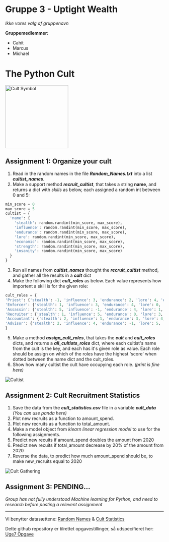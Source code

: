 # Gruppe 3 - Uptight Wealth
*Ikke vores valg af gruppenavn*

**Gruppemedlemmer:**
- Cahit
- Marcus
- Michael

# The Python Cult

<img src="https://images-wixmp-ed30a86b8c4ca887773594c2.wixmp.com/f/bb485920-261e-46b9-896a-cb18fda5d929/dbvl0da-050b7754-242a-4a9f-adff-e4a4c8652fcd.png?token=eyJ0eXAiOiJKV1QiLCJhbGciOiJIUzI1NiJ9.eyJzdWIiOiJ1cm46YXBwOiIsImlzcyI6InVybjphcHA6Iiwib2JqIjpbW3sicGF0aCI6IlwvZlwvYmI0ODU5MjAtMjYxZS00NmI5LTg5NmEtY2IxOGZkYTVkOTI5XC9kYnZsMGRhLTA1MGI3NzU0LTI0MmEtNGE5Zi1hZGZmLWU0YTRjODY1MmZjZC5wbmcifV1dLCJhdWQiOlsidXJuOnNlcnZpY2U6ZmlsZS5kb3dubG9hZCJdfQ.39OiImVLazb8JFOfhDJWFl2529SJ7obSvPHoSpKNka4" alt="Cult Symbol" width="200">

## Assignment 1: Organize your cult

1. Read in the random names in the file ***Random_Names.txt*** into a list ***cultist_names***.
2. Make a support method ***recruit_cultist***, that takes a string **name**, and returns a dict with *skills* as below, each assigned a random int between 0 and 5:
```python
min_score = 0
max_score = 5
cultist = {
  'name': {
    'stealth': random.randint(min_score, max_score), 
    'influence': random.randint(min_score, max_score), 
    'endurance': random.randint(min_score, max_score), 
    'lore': random.randint(min_score, max_score), 
    'economic': random.randint(min_score, max_score), 
    'strength': random.randint(min_score, max_score), 
    'insanity': random.randint(min_score, max_score)
  }
}
```
3. Run all names from ***cultist_names*** thought the ***recruit_cultist*** method, and gather all the results in a ***cult*** dict
4. Make the following dict ***cult_roles*** as below. Each value represents how importent a skill is for the given role:
```python
cult_roles = {
'Priest': {'stealth': -1, 'influence': 3, 'endurance': 2, 'lore': 4, 'economic': 1, 'strength': 0, 'insanity': 5},
'Enforcer': {'stealth': 1, 'influence': 3, 'endurance': 4, 'lore': 0, 'economic': -1, 'strength': 5, 'insanity': 2},
'Assassin': {'stealth': 5, 'influence': -1, 'endurance': 4, 'lore': 1, 'economic': 0, 'strength': 2, 'insanity': 3},
'Recruiter': {'stealth': 1, 'influence': 5, 'endurance': 0, 'lore': 3, 'economic': 2, 'strength': -1, 'insanity': 4},
'Accountant': {'stealth': 2, 'influence': 1, 'endurance': 3, 'lore': 4, 'economic': 5, 'strength': 0, 'insanity': -1},
'Advisor': {'stealth': 2, 'influence': 4, 'endurance': -1, 'lore': 5, 'economic': 3, 'strength': 0, 'insanity': 1}
}
```
5. Make a method ***assign_cult_roles***, that takes the ***cult*** and ***cult_roles*** dicts, and returns a ***all_cultists_roles*** dict, where each cultist's name from the cult is the key, and each has it's given role as value. Each role should be assign on which of the roles have the highest 'score' when dotted between the name dict and the cult_roles.
6. Show how many cultist the cult have occupying each role. *(print is fine here)*



<img src="https://images-wixmp-ed30a86b8c4ca887773594c2.wixmp.com/f/be796ae1-a2db-40a4-ab06-6aa42a607e91/dd7vv03-f5d37c61-a181-4185-84b5-866857e0965b.png?token=eyJ0eXAiOiJKV1QiLCJhbGciOiJIUzI1NiJ9.eyJzdWIiOiJ1cm46YXBwOiIsImlzcyI6InVybjphcHA6Iiwib2JqIjpbW3sicGF0aCI6IlwvZlwvYmU3OTZhZTEtYTJkYi00MGE0LWFiMDYtNmFhNDJhNjA3ZTkxXC9kZDd2djAzLWY1ZDM3YzYxLWExODEtNDE4NS04NGI1LTg2Njg1N2UwOTY1Yi5wbmcifV1dLCJhdWQiOlsidXJuOnNlcnZpY2U6ZmlsZS5kb3dubG9hZCJdfQ.R7fnou_nsvV9raJk_o1eyJ14ETdryFbAm8a4wLdUQ2M" alt="Cultist">

## Assignment 2: Cult Recruitment Statistics
1. Save the data from the ***cult_statistics.csv*** file in a variable ***cult_data*** *(You can use panda here)*
2. Plot new recruits as a function to amount_spend.
3. Plot new recruits as a function to total_amount.
4. Make a model object from *klearn linear regression model* to use for the following assignments.
5. Predict new recuits if amount_spend doubles the amount from 2020
6. Predict new recuits if total_amount decrease by 20% of the amount from 2020
7. Reverse the data, to predict how much amount_spend should be, to make new_recruits equal to 2020

<img src="https://thebingbutt.files.wordpress.com/2019/01/buttcultgathering.jpg" alt="Cult Gathering">



## Assignment 3: PENDING...
*Group has not fully understood Machine learning for Python, and need to research before posting a relevent assignment*

_______________________

Vi benytter datasættene: [Random Names](https://raw.githubusercontent.com/Micniks/Python-Week10-Group-3-Assignments/main/Random_Names.txt) & [Cult Statistics](https://raw.githubusercontent.com/Micniks/Python-Week10-Group-3-Assignments/main/cult_statistics.csv)

Dette github repository er tilrettet opgavestillinger, så udspecifieret her: [Uge7 Opgave](https://docs.google.com/document/d/1ojSiBWwLo4-Rc7763vx6aVEYdNluATOMja9qqk4dodU/edit#) 
